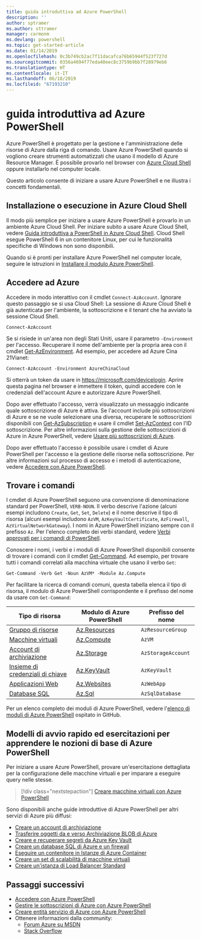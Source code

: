 ```yaml
---
title: guida introduttiva ad Azure PowerShell
description: ''
author: sptramer
ms.author: sttramer
manager: carmonm
ms.devlang: powershell
ms.topic: get-started-article
ms.date: 01/14/2019
ms.openlocfilehash: 0c3b749cb2ac7f11dacafca76b65944f523f727d
ms.sourcegitcommit: 0356a4694f77eda40eec8c3759b9bb7f28979eb6
ms.translationtype: HT
ms.contentlocale: it-IT
ms.lasthandoff: 06/18/2019
ms.locfileid: "67193210"
---
```

# <a name="get-started-with-azure-powershell"></a>guida introduttiva ad Azure PowerShell

Azure PowerShell è progettato per la gestione e l'amministrazione delle risorse di Azure dalla riga di comando. Usare Azure PowerShell quando si vogliono creare strumenti automatizzati che usano il modello di Azure Resource Manager.
È possibile provarlo nel browser con [Azure Cloud Shell](/azure/cloud-shell/overview) oppure installarlo nel computer locale.

Questo articolo consente di iniziare a usare Azure PowerShell e ne illustra i concetti fondamentali.

## <a name="install-or-run-in-azure-cloud-shell"></a>Installazione o esecuzione in Azure Cloud Shell

Il modo più semplice per iniziare a usare Azure PowerShell è provarlo in un ambiente Azure Cloud Shell.
Per iniziare subito a usare Azure Cloud Shell, vedere [Guida introduttiva a PowerShell in Azure Cloud Shell](/azure/cloud-shell/quickstart-powershell).
Cloud Shell esegue PowerShell 6 in un contenitore Linux, per cui le funzionalità specifiche di Windows non sono disponibili.

Quando si è pronti per installare Azure PowerShell nel computer locale, seguire le istruzioni in [Installare il modulo Azure PowerShell](install-az-ps.md).

## <a name="sign-in-to-azure"></a>Accedere ad Azure

Accedere in modo interattivo con il cmdlet `Connect-AzAccount`. Ignorare questo passaggio se si usa Cloud Shell: La sessione di Azure Cloud Shell è già autenticata per l'ambiente, la sottoscrizione e il tenant che ha avviato la sessione Cloud Shell.

```azurepowershell-interactive
Connect-AzAccount
```

Se si risiede in un'area non degli Stati Uniti, usare il parametro `-Environment` per l'accesso. Recuperare il nome dell'ambiente per la propria area con il cmdlet [Get-AzEnvironment](/powershell/module/Az.Accounts/Get-AzEnvironment). Ad esempio, per accedere ad Azure Cina 21Vianet:

```azurepowershell-interactive
Connect-AzAccount -Environment AzureChinaCloud
```

Si otterrà un token da usare in https://microsoft.com/devicelogin. Aprire questa pagina nel browser e immettere il token, quindi accedere con le credenziali dell'account Azure e autorizzare Azure PowerShell. 

Dopo aver effettuato l'accesso, verrà visualizzato un messaggio indicante quale sottoscrizione di Azure è attiva. Se l'account include più sottoscrizioni di Azure e se ne vuole selezionare una diversa, recuperare le sottoscrizioni disponibili con [Get-AzSubscription](/powershell/module/az.accounts/get-azsubscription) e usare il cmdlet [Set-AzContext](/powershell/module/az.accounts/set-azcontext) con l'ID sottoscrizione.
Per altre informazioni sulla gestione delle sottoscrizioni di Azure in Azure PowerShell, vedere [Usare più sottoscrizioni di Azure](manage-subscriptions-azureps.md).

Dopo aver effettuato l'accesso è possibile usare i cmdlet di Azure PowerShell per l'accesso e la gestione delle risorse nella sottoscrizione. Per altre informazioni sul processo di accesso e i metodi di autenticazione, vedere [Accedere con Azure PowerShell](authenticate-azureps.md).

## <a name="find-commands"></a>Trovare i comandi

I cmdlet di Azure PowerShell seguono una convenzione di denominazione standard per PowerShell, `VERB-NOUN`. Il verbo descrive l'azione (alcuni esempi includono `Create`, `Get`, `Set`, `Delete`) e il nome descrive il tipo di risorsa (alcuni esempi includono `AzVM`, `AzKeyVaultCertificate`, `AzFirewall`, `AzVirtualNetworkGateway`). I nomi in Azure PowerShell iniziano sempre con il prefisso `Az`. Per l'elenco completo dei verbi standard, vedere [Verbi approvati per i comandi di PowerShell](/powershell/developer/cmdlet/approved-verbs-for-windows-powershell-commands).

Conoscere i nomi, i verbi e i moduli di Azure PowerShell disponibili consente di trovare i comandi con il cmdlet [Get-Command](/powershell/module/microsoft.powershell.core/get-command). Ad esempio, per trovare tutti i comandi correlati alla macchina virtuale che usano il verbo `Get`:

```powershell-interactive
Get-Command -Verb Get -Noun AzVM* -Module Az.Compute
```

Per facilitare la ricerca di comandi comuni, questa tabella elenca il tipo di risorsa, il modulo di Azure PowerShell corrispondente e il prefisso del nome da usare con `Get-Command`:

| Tipo di risorsa | Modulo di Azure PowerShell | Prefisso del nome |
|---------------|-------------------------|----------------|
| [Gruppo di risorse](/azure/azure-resource-manager/resource-group-overview) | [Az.Resources](/powershell/module/az.resources#resources) | `AzResourceGroup` |
| [Macchine virtuali](/azure/virtual-machines) | [Az.Compute](/powershell/module/az.compute#virtual_machines) | `AzVM` |
| [Account di archiviazione](/azure/storage/common/storage-introduction) | [Az.Storage](/powershell/module/az.storage/) | `AzStorageAccount` |
| [Insieme di credenziali di chiave](/azure/key-vault/key-vault-whatis) | [Az.KeyVault](/powershell/module/az.keyvault) | `AzKeyVault` |
| [Applicazioni Web](/azure/app-service) | [Az.Websites](/powershell/module/az.websites) | `AzWebApp` |
| [Database SQL](/azure/sql-database) | [Az.Sql](/powershell/module/az.sql) | `AzSqlDatabase` |

Per un elenco completo dei moduli di Azure PowerShell, vedere l'[elenco di moduli di Azure PowerShell](https://github.com/Azure/azure-powershell/blob/master/documentation/azure-powershell-modules.md) ospitato in GitHub.

## <a name="learn-azure-powershell-basics-with-quickstarts-and-tutorials"></a>Modelli di avvio rapido ed esercitazioni per apprendere le nozioni di base di Azure PowerShell

Per iniziare a usare Azure PowerShell, provare un'esercitazione dettagliata per la configurazione delle macchine virtuali e per imparare a eseguire query nelle stesse.

> [!div class="nextstepaction"]
> [Creare macchine virtuali con Azure PowerShell](azureps-vm-tutorial.yml)

Sono disponibili anche guide introduttive di Azure PowerShell per altri servizi di Azure più diffusi:

* [Creare un account di archiviazione](/azure/storage/common/storage-quickstart-create-account?tabs=azure-powershell)
* [Trasferire oggetti da e verso Archiviazione BLOB di Azure](/azure/storage/blobs/storage-quickstart-blobs-powershell)
* [Creare e recuperare segreti da Azure Key Vault](/azure/key-vault/quick-create-powershell)
* [Creare un database SQL di Azure e un firewall](/azure/sql-database/scripts/sql-database-create-and-configure-database-powershell)
* [Eseguire un contenitore in Istanze di Azure Container](/azure/container-instances/container-instances-quickstart-powershell)
* [Creare un set di scalabilità di macchine virtuali](/azure/virtual-machine-scale-sets/quick-create-powershell)
* [Creare un'istanza di Load Balancer Standard](/azure/load-balancer/quickstart-create-standard-load-balancer-powershell)

## <a name="next-steps"></a>Passaggi successivi

* [Accedere con Azure PowerShell](authenticate-azureps.md)
* [Gestire le sottoscrizioni di Azure con Azure PowerShell](manage-subscriptions-azureps.md)
* [Creare entità servizio di Azure con Azure PowerShell](create-azure-service-principal-azureps.md)
* Ottenere informazioni dalla community:
  * [Forum Azure su MSDN](http://go.microsoft.com/fwlink/p/?LinkId=320212)
  * [Stack Overflow](http://go.microsoft.com/fwlink/?LinkId=320213)
